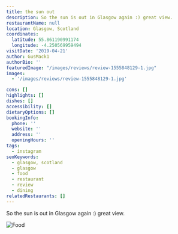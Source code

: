 ```yaml
---
title: the sun out
description: So the sun is out in Glasgow again :) great view.
restaurantName: null
location: Glasgow, Scotland
coordinates:
  latitude: 55.861190991174
  longitude: -4.250569959494
visitDate: '2019-04-21'
author: GusMack1
authorBio: ''
featuredImage: "/images/reviews/review-1555848129-1.jpg"
images:
  - '/images/reviews/review-1555848129-1.jpg'

cons: []
highlights: []
dishes: []
accessibility: []
dietaryOptions: []
bookingInfo:
  phone: ''
  website: ''
  address: ''
  openingHours: ''
tags:
  - instagram
seoKeywords:
  - glasgow, scotland
  - glasgow
  - food
  - restaurant
  - review
  - dining
relatedRestaurants: []
---
```


So the sun is out in Glasgow again :) great view.

![Food](/images/reviews/review-1555848129-1.jpg)
